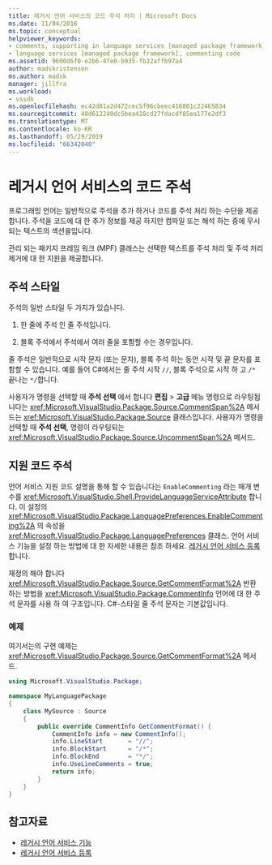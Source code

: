 ```yaml
---
title: 레거시 언어 서비스의 코드 주석 처리 | Microsoft Docs
ms.date: 11/04/2016
ms.topic: conceptual
helpviewer_keywords:
- comments, supporting in language services [managed package framework]
- language services [managed package framework], commenting code
ms.assetid: 9600d6f0-e2b6-4fe0-b935-fb32affb97a4
author: madskristensen
ms.author: madsk
manager: jillfra
ms.workload:
- vssdk
ms.openlocfilehash: ec42d81a2d472cec5f96cbeec416801c22465834
ms.sourcegitcommit: 40d612240dc5bea418cd27fdacdf85ea177e2df3
ms.translationtype: MT
ms.contentlocale: ko-KR
ms.lasthandoff: 05/29/2019
ms.locfileid: "66342040"
---
```

# <a name="comment-code-in-a-legacy-language-service"></a>레거시 언어 서비스의 코드 주석
프로그래밍 언어는 일반적으로 주석을 추가 하거나 코드를 주석 처리 하는 수단을 제공 합니다. 주석을 코드에 대 한 추가 정보를 제공 하지만 컴파일 또는 해석 하는 중에 무시 되는 텍스트의 섹션을입니다.

 관리 되는 패키지 프레임 워크 (MPF) 클래스는 선택한 텍스트를 주석 처리 및 주석 처리 제거에 대 한 지원을 제공합니다.

## <a name="comment-styles"></a>주석 스타일
주석의 일반 스타일 두 가지가 있습니다.

1. 한 줄에 주석 인 줄 주석입니다.

2. 블록 주석에서 주석에서 여러 줄을 포함할 수는 경우입니다.

줄 주석은 일반적으로 시작 문자 (또는 문자), 블록 주석 하는 동안 시작 및 끝 문자를 포함할 수 있습니다. 예를 들어 C#에서는 줄 주석 시작 `//`, 블록 주석으로 시작 하 고 `/*` 끝나는 `*/`합니다.

사용자가 명령을 선택할 때 **주석 선택** 에서 합니다 **편집** > **고급** 메뉴 명령으로 라우팅됩니다는 <xref:Microsoft.VisualStudio.Package.Source.CommentSpan%2A> 메서드는 <xref:Microsoft.VisualStudio.Package.Source> 클래스입니다. 사용자가 명령을 선택할 때 **주석 선택**, 명령이 라우팅되는 <xref:Microsoft.VisualStudio.Package.Source.UncommentSpan%2A> 메서드.

## <a name="support-code-comments"></a>지원 코드 주석
 언어 서비스 지원 코드 설명을 통해 할 수 있습니다는 `EnableCommenting` 라는 매개 변수를 <xref:Microsoft.VisualStudio.Shell.ProvideLanguageServiceAttribute> 합니다. 이 설정의 <xref:Microsoft.VisualStudio.Package.LanguagePreferences.EnableCommenting%2A> 의 속성을 <xref:Microsoft.VisualStudio.Package.LanguagePreferences> 클래스. 언어 서비스 기능을 설정 하는 방법에 대 한 자세한 내용은 참조 하세요. [레거시 언어 서비스 등록](../../extensibility/internals/registering-a-legacy-language-service1.md)합니다.

 재정의 해야 합니다 <xref:Microsoft.VisualStudio.Package.Source.GetCommentFormat%2A> 반환 하는 방법을 <xref:Microsoft.VisualStudio.Package.CommentInfo> 언어에 대 한 주석 문자를 사용 하 여 구조입니다. C#-스타일 줄 주석 문자는 기본값입니다.

### <a name="example"></a>예제
 여기서는의 구현 예제는 <xref:Microsoft.VisualStudio.Package.Source.GetCommentFormat%2A> 메서드.

```csharp
using Microsoft.VisualStudio.Package;

namespace MyLanguagePackage
{
    class MySource : Source
    {
        public override CommentInfo GetCommentFormat() {
            CommentInfo info = new CommentInfo();
            info.LineStart       = "//";
            info.BlockStart      = "/*";
            info.BlockEnd        = "*/";
            info.UseLineComments = true;
            return info;
        }
    }
}
```

## <a name="see-also"></a>참고자료
- [레거시 언어 서비스 기능](../../extensibility/internals/legacy-language-service-features1.md)
- [레거시 언어 서비스 등록](../../extensibility/internals/registering-a-legacy-language-service1.md)